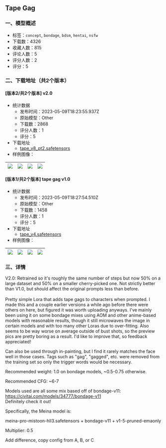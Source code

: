 ## Tape Gag
### 一、模型概述

- 标签：`concept`, `bondage`, `bdsm`, `hentai`, `nsfw`
- 下载数：4326
- 收藏人数：815
- 评论人数：5
- 评分人数：2
- 评分：5

### 二、下载地址（共2个版本）

#### [版本2/共2个版本] v2.0

- 统计数据
  - 发布时间：2023-05-09T18:23:55.937Z
  - 原始模型：Other
  - 下载数：2868
  - 评分人数：1
  - 评分：5
- 下载地址
  - [tape_v8_pt2.safetensors](https://civitai.com/api/download/models/66499)
- 样例图像：

| <img src="https://image.civitai.com/xG1nkqKTMzGDvpLrqFT7WA/8e8139c1-9499-4329-9943-2375b02e62b3/width=450/738276.jpeg" /> | <img src="https://image.civitai.com/xG1nkqKTMzGDvpLrqFT7WA/d470ecad-1909-4a78-947b-3ea8ac0e1ac3/width=450/738275.jpeg" /> | <img src="https://image.civitai.com/xG1nkqKTMzGDvpLrqFT7WA/de6447b8-edc9-4d13-8828-609e29dd31db/width=450/738292.jpeg" /> | <img src="https://image.civitai.com/xG1nkqKTMzGDvpLrqFT7WA/d9698316-5dfb-43ad-afe2-4b86405f49df/width=450/738304.jpeg" /> |
| ---- | ---- | ---- | ---- |

#### [版本1/共2个版本] tape gag v1.0

- 统计数据
  - 发布时间：2023-05-09T18:27:54.510Z
  - 原始模型：Other
  - 下载数：1458
  - 评分人数：1
  - 评分：5
- 下载地址
  - [tape_v4.safetensors](https://civitai.com/api/download/models/60323)
- 样例图像：

| <img src="https://image.civitai.com/xG1nkqKTMzGDvpLrqFT7WA/35271128-c682-46b5-16c1-aea0dc4bd200/width=450/659029.jpeg" /> | <img src="https://image.civitai.com/xG1nkqKTMzGDvpLrqFT7WA/2f898b4a-1390-4f65-1308-b3bc27a4ef00/width=450/659039.jpeg" /> | <img src="https://image.civitai.com/xG1nkqKTMzGDvpLrqFT7WA/293eaea4-cbf3-4576-8f16-b3e7817f4900/width=450/659045.jpeg" /> | <img src="https://image.civitai.com/xG1nkqKTMzGDvpLrqFT7WA/acf98f9b-e99a-4ede-76f1-2b9a176c5400/width=450/659048.jpeg" /> |
| ---- | ---- | ---- | ---- |


### 三、详情
<p>V2.0: Retrained so it's roughly the same number of steps but now 50% on a large dataset and 50% on a smaller cherry-picked one. Not strictly better than V1.0, but should affect the original prompts less than before.<br /><br />Pretty simple Lora that adds tape gags to characters when prompted. I made this and a couple earlier versions a while ago before there were others on here, but figured it was worth uploading anyways. I've mainly been using it on some bondage mixes using AOM and other anime-based models with reasonable results, though it still microwaves the image in certain models and with too many other Loras due to over-fitting. Also seems to be way worse on average outside of bust shots, so the preview pics are pretty boring as a result. I'd like to improve that, so feedback appreciated!</p><p>Can also be used through in-painting, but I find it rarely matches the face well in those cases. Tags such as "gag", "gagged", etc. were removed from the training set so only the trigger words would be necessary.</p><p>Recommended weight: 1.0 on bondage models, ~0.5-0.75 otherwise.</p><p>Recommended CFG: ~6-7</p><p></p><p>Models used are all some mix based off of bondage-v11: <a target="_blank" rel="ugc" href="https://civitai.com/models/34777/bondage-v11">https://civitai.com/models/34777/bondage-v11</a><br />Definitely check it out!</p><p></p><p>Specifically, the Meina model is:</p><p>meina-pro-mistoon-hll3.safetensors + bondage-v11 + v1-5-pruned-emaonly</p><p>Multiplier: 0.5</p><p>Add difference, copy config from A, B, or C</p>